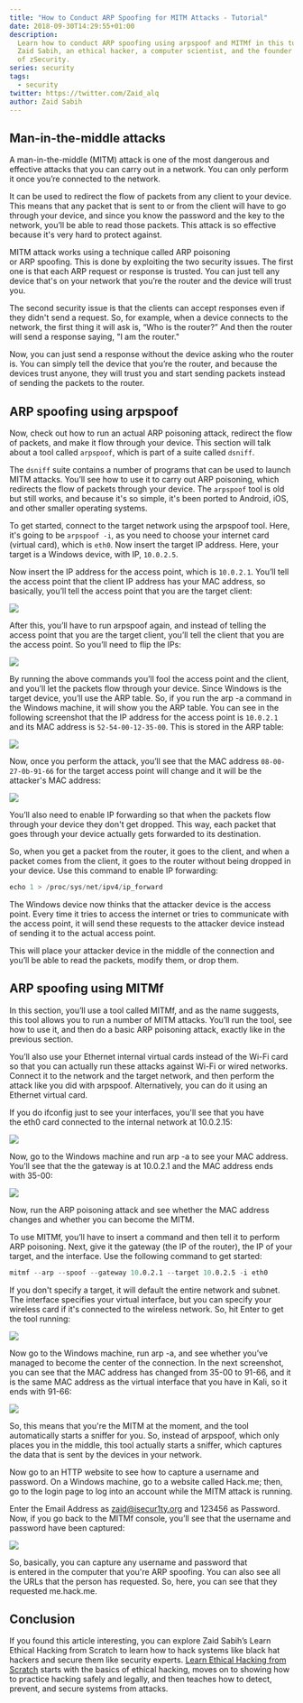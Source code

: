 ```yaml
---
title: "How to Conduct ARP Spoofing for MITM Attacks - Tutorial"
date: 2018-09-30T14:29:55+01:00
description:
  Learn how to conduct ARP spoofing using arpspoof and MITMf in this tutorial by
  Zaid Sabih, an ethical hacker, a computer scientist, and the founder and CTO
  of zSecurity.
series: security
tags:
  - security
twitter: https://twitter.com/Zaid_alq
author: Zaid Sabih
---
```


## Man-in-the-middle attacks

A man-in-the-middle (MITM) attack is one of the most dangerous and effective
attacks that you can carry out in a network. You can only perform it once you’re
connected to the network.

It can be used to redirect the flow of packets from any client to your device.
This means that any packet that is sent to or from the client will have to go
through your device, and since you know the password and the key to the network,
you’ll be able to read those packets. This attack is so effective because it's
very hard to protect against.

MITM attack works using a technique called ARP poisoning or ARP spoofing. This
is done by exploiting the two security issues. The first one is that
each ARP request or response is trusted. You can just tell any device that's on
your network that you’re the router and the device will trust you.

The second security issue is that the clients can accept responses even if they
didn't send a request. So, for example, when a device connects to the network,
the first thing it will ask is, “Who is the router?” And then the router will
send a response saying, "I am the router."

Now, you can just send a response without the device asking who the router is.
You can simply tell the device that you’re the router, and because the devices
trust anyone, they will trust you and start sending packets instead of sending
the packets to the router.

## ARP spoofing using arpspoof

Now, check out how to run an actual ARP poisoning attack, redirect the flow of
packets, and make it flow through your device. This section will talk about a
tool called `arpspoof`, which is part of a suite called `dsniff`.

The `dsniff` suite contains a number of programs that can be used to launch MITM
attacks. You’ll see how to use it to carry out ARP poisoning, which redirects
the flow of packets through your device. The `arpspoof` tool is old but still
works, and because it's so simple, it's been ported to Android, iOS, and other
smaller operating systems.

To get started, connect to the target network using the arpspoof tool. Here,
it's going to be `arpspoof -i`, as you need to choose your internet card
(virtual card), which is `eth0`. Now insert the target IP address. Here, your
target is a Windows device, with IP, `10.0.2.5`.

Now insert the IP address for the access point, which is `10.0.2.1`. You’ll tell
the access point that the client IP address has your MAC address, so basically,
you’ll tell the access point that you are the target client:

![](https://images.tutorialedge.net/images/security/image1-17.png)

After this, you’ll have to run arpspoof again, and instead of telling the access
point that you are the target client, you’ll tell the client that you are the
access point. So you’ll need to flip the IPs:

![](https://images.tutorialedge.net/images/security/image2-19.png)

By running the above commands you’ll fool the access point and the client, and
you’ll let the packets flow through your device. Since Windows is the target
device, you’ll use the ARP table. So, if you run the arp -a command in the
Windows machine, it will show you the ARP table. You can see in the following
screenshot that the IP address for the access point is `10.0.2.1` and its MAC
address is `52-54-00-12-35-00`. This is stored in the ARP table:

![](https://images.tutorialedge.net/images/security/image3-21.png)

Now, once you perform the attack, you’ll see that the MAC
address `08-00-27-0b-91-66` for the target access point will change and it will
be the attacker's MAC address:

![](https://images.tutorialedge.net/images/security/image4-23.png)

You’ll also need to enable IP forwarding so that when the packets flow through
your device they don't get dropped. This way, each packet that goes through your
device actually gets forwarded to its destination.

So, when you get a packet from the router, it goes to the client, and when a
packet comes from the client, it goes to the router without being dropped in
your device. Use this command to enable IP forwarding:

```s
echo 1 > /proc/sys/net/ipv4/ip_forward
```

The Windows device now thinks that the attacker device is the access point.
Every time it tries to access the internet or tries to communicate with the
access point, it will send these requests to the attacker device instead of
sending it to the actual access point.

This will place your attacker device in the middle of the connection and you’ll
be able to read the packets, modify them, or drop them.

## ARP spoofing using MITMf

In this section, you’ll use a tool called MITMf, and as the name suggests, this
tool allows you to run a number of MITM attacks. You’ll run the tool, see how to
use it, and then do a basic ARP poisoning attack, exactly like in the previous
section.

You’ll also use your Ethernet internal virtual cards instead of the Wi-Fi card
so that you can actually run these attacks against Wi-Fi or wired networks.
Connect it to the network and the target network, and then perform the attack
like you did with arpspoof. Alternatively, you can do it using an Ethernet
virtual card.

If you do ifconfig just to see your interfaces, you'll see that you have
the eth0 card connected to the internal network at 10.0.2.15:

![](https://images.tutorialedge.net/images/security/image5-25.png)

Now, go to the Windows machine and run arp -a to see your MAC address. You’ll
see that the the gateway is at 10.0.2.1 and the MAC address ends with 35-00:

![](https://images.tutorialedge.net/images/security/image6-27.png)

Now, run the ARP poisoning attack and see whether the MAC address changes and
whether you can become the MITM.

To use MITMf, you’ll have to insert a command and then tell it to perform ARP
poisoning. Next, give it the gateway (the IP of the router), the IP of your
target, and the interface. Use the following command to get started:

```s
mitmf --arp --spoof --gateway 10.0.2.1 --target 10.0.2.5 -i eth0
```

If you don't specify a target, it will default the entire network and subnet.
The interface specifies your virtual interface, but you can specify your
wireless card if it's connected to the wireless network. So, hit Enter to get
the tool running:

![](https://images.tutorialedge.net/images/security/image7-29.png)

Now go to the Windows machine, run arp -a, and see whether you’ve managed to
become the center of the connection. In the next screenshot, you can see that
the MAC address has changed from 35-00 to 91-66, and it is the same MAC address
as the virtual interface that you have in Kali, so it ends with 91-66:

![](https://images.tutorialedge.net/images/security/image8-31.png)

So, this means that you're the MITM at the moment, and the tool automatically
starts a sniffer for you. So, instead of arpspoof, which only places you in the
middle, this tool actually starts a sniffer, which captures the data that is
sent by the devices in your network.

Now go to an HTTP website to see how to capture a username and password. On a
Windows machine, go to a website called Hack.me; then, go to the login page to
log into an account while the MITM attack is running.

Enter the Email Address as zaid@isecur1ty.org and 123456 as Password. Now, if
you go back to the MITMf console, you’ll see that the username and password have
been captured:

![](https://images.tutorialedge.net/images/security/image9-33.png)

So, basically, you can capture any username and password that is entered in the
computer that you're ARP spoofing. You can also see all the URLs that the person
has requested. So, here, you can see that they requested me.hack.me.

## Conclusion

If you found this article interesting, you can explore Zaid Sabih’s Learn
Ethical Hacking from Scratch to learn how to hack systems like black hat hackers
and secure them like security experts.
[Learn Ethical Hacking from Scratch](https://amzn.to/2y1qmbU) starts with the
basics of ethical hacking, moves on to showing how to practice hacking safely
and legally, and then teaches how to detect, prevent, and secure systems from
attacks.
